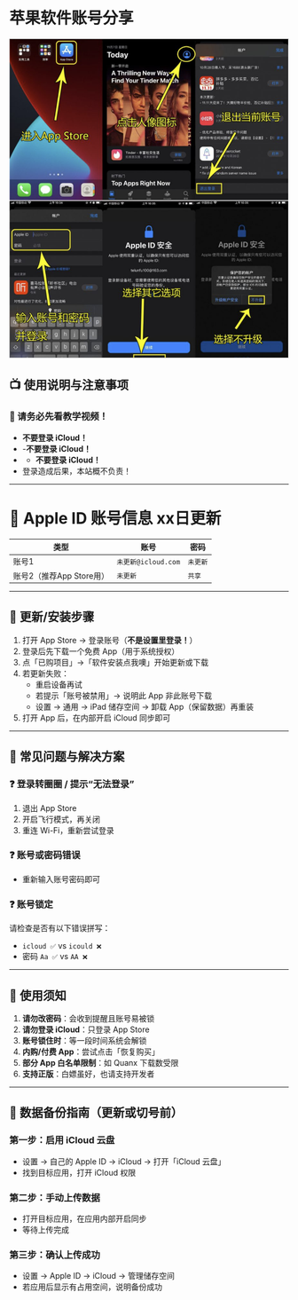 
# 苹果软件账号分享  

![alt text](image.png)

## 📺 使用说明与注意事项

### 🔔 请务必先看教学视频！
- **不要登录 iCloud！**
- -**不要登录 iCloud！**
- - **不要登录 iCloud！**
- 登录造成后果，本站概不负责！

---

# 🔑 Apple ID 账号信息 xx日更新

| 类型 | 账号 | 密码 |
|------|------|------|
| 账号1 | `未更新@icloud.com` | `未更新` |
| 账号2（推荐App Store用） | `未更新` | `共享` |

---


## 🔄 更新/安装步骤

1. 打开 App Store → 登录账号（**不是设置里登录！**）
2. 登录后先下载一个免费 App（用于系统授权）
3. 点「已购项目」→「软件安装点我噢」开始更新或下载
4. 若更新失败：
   - 重启设备再试
   - 若提示「账号被禁用」→ 说明此 App 非此账号下载
   - 设置 → 通用 → iPad 储存空间 → 卸载 App（保留数据）再重装
5. 打开 App 后，在内部开启 iCloud 同步即可

---

## 🧩 常见问题与解决方案

### ❓ 登录转圈圈 / 提示“无法登录”
1. 退出 App Store
2. 开启飞行模式，再关闭
3. 重连 Wi-Fi，重新尝试登录

### ❓ 账号或密码错误
- 重新输入账号密码即可

### ❓ 账号锁定
请检查是否有以下错误拼写：
- `icloud ✅` vs `icould ❌`
- 密码 `Aa ✅` vs `AA ❌`

---

## 🚫 使用须知

1. **请勿改密码**：会收到提醒且账号易被锁
2. **请勿登录 iCloud**：只登录 App Store
3. **账号锁住时**：等一段时间系统会解锁
4. **内购/付费 App**：尝试点击「恢复购买」
5. **部分 App 白名单限制**：如 Quanx 下载数受限
6. **支持正版**：白嫖虽好，也请支持开发者

---




## 📝 数据备份指南（更新或切号前）

### 第一步：启用 iCloud 云盘
- 设置 → 自己的 Apple ID → iCloud → 打开「iCloud 云盘」
- 找到目标应用，打开 iCloud 权限

### 第二步：手动上传数据
- 打开目标应用，在应用内部开启同步
- 等待上传完成

### 第三步：确认上传成功
- 设置 → Apple ID → iCloud → 管理储存空间
- 若应用后显示有占用空间，说明备份成功
